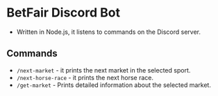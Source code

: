 # BetFair Discord Bot

- Written in Node.js, it listens to commands on the Discord server.

## Commands

- `/next-market` - it prints the next market in the selected sport.
- `/next-horse-race` - it prints the next horse race.
- `/get-market` - Prints detailed information about the selected market.
